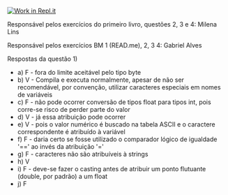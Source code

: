 [![Work in Repl.it](https://classroom.github.com/assets/work-in-replit-14baed9a392b3a25080506f3b7b6d57f295ec2978f6f33ec97e36a161684cbe9.svg)](https://classroom.github.com/online_ide?assignment_repo_id=364961&assignment_repo_type=GroupAssignmentRepo)

Responsável pelos exercícios do primeiro livro, questões 2, 3 e 4: Milena Lins



Responsável pelos exercícios BM 1 (READ.me), 2, 3 4: Gabriel Alves

Respostas da questão 1)
- a) F - fora do limite aceitável pelo tipo byte
- b) V - Compila e executa normalmente, apesar de não ser recomendável, por convenção, utilizar caracteres especiais em nomes de variáveis
- c) F - não pode ocorrer conversão de tipos float para tipos int, pois corre-se risco de perder parte do valor
- d) V - já essa atribuição pode ocorrer
- e) V - pois o valor numérico é buscado na tabela ASCII e o caractere correspondente é atribuído à variável
- f) F - daria certo se fosse utilizado o comparador lógico de igualdade '==' ao invés da atribuição '='
- g) F - caracteres não são atribuíveis à strings
- h) V
- i) F - deve-se fazer o casting antes de atribuir um ponto flutuante (double, por padrão) a um float
- j) F


